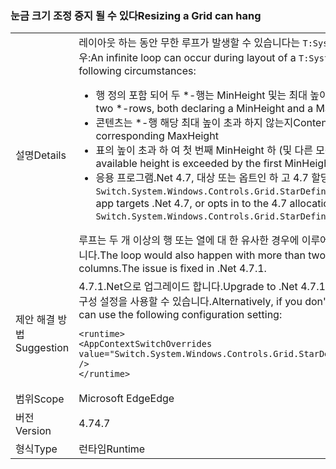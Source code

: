 ### <a name="resizing-a-grid-can-hang"></a><span data-ttu-id="57d66-101">눈금 크기 조정 중지 될 수 있다</span><span class="sxs-lookup"><span data-stu-id="57d66-101">Resizing a Grid can hang</span></span>

|   |   |
|---|---|
|<span data-ttu-id="57d66-102">설명</span><span class="sxs-lookup"><span data-stu-id="57d66-102">Details</span></span>|<span data-ttu-id="57d66-103">레이아웃 하는 동안 무한 루프가 발생할 수 있습니다는 <code>T:System.Windows.Controls.Grid</code> 다음과 같은 경우:</span><span class="sxs-lookup"><span data-stu-id="57d66-103">An infinite loop can occur during layout of a <code>T:System.Windows.Controls.Grid</code> under the following circumstances:</span></span><ul><li><span data-ttu-id="57d66-104">행 정의 포함 되어 두 \*-행는 MinHeight 및는 최대 높이 모두 선언 합니다.</span><span class="sxs-lookup"><span data-stu-id="57d66-104">Row definitions contain two \*-rows, both declaring a MinHeight and a MaxHeight.</span></span></li><li><span data-ttu-id="57d66-105">콘텐츠는 \*-행 해당 최대 높이 초과 하지 않는지</span><span class="sxs-lookup"><span data-stu-id="57d66-105">Content of the \*-rows doesn't exceed the corresponding MaxHeight</span></span></li><li><span data-ttu-id="57d66-106">표의 높이 초과 하 여 첫 번째 MinHeight 하 (및 다른 모든 고정 또는 자동으로 행)</span><span class="sxs-lookup"><span data-stu-id="57d66-106">The Grid's available height is exceeded by the first MinHeight (plus any other fixed or Auto rows)</span></span></li><li><span data-ttu-id="57d66-107">응용 프로그램.Net 4.7, 대상 또는 옵트인 하 고 4.7 할당 알고리즘을 설정 하 여 <code>Switch.System.Windows.Controls.Grid.StarDefinitionsCanExceedAvailableSpace=false</code></span><span class="sxs-lookup"><span data-stu-id="57d66-107">The app targets .Net 4.7, or opts in to the 4.7 allocation algorithm by setting <code>Switch.System.Windows.Controls.Grid.StarDefinitionsCanExceedAvailableSpace=false</code></span></span></li></ul><span data-ttu-id="57d66-108">루프는 두 개 이상의 행 또는 열에 대 한 유사한 경우에 이루어집니다. 이 문제는.Net 4.7.1에서에서 해결 됩니다.</span><span class="sxs-lookup"><span data-stu-id="57d66-108">The loop would also happen with more than two rows, or in the analogous case for columns.The issue is fixed in .Net 4.7.1.</span></span>|
|<span data-ttu-id="57d66-109">제안 해결 방법</span><span class="sxs-lookup"><span data-stu-id="57d66-109">Suggestion</span></span>|<span data-ttu-id="57d66-110">4.7.1.Net으로 업그레이드 합니다.</span><span class="sxs-lookup"><span data-stu-id="57d66-110">Upgrade to .Net 4.7.1.</span></span>  <span data-ttu-id="57d66-111">또는 4.7 할당 알고리즘 필요 하지 않으면 다음 구성 설정을 사용할 수 있습니다.</span><span class="sxs-lookup"><span data-stu-id="57d66-111">Alternatively, if you don't need the 4.7 allocation algorithm you can use the following configuration setting:</span></span><pre><code class="language-xml">&lt;runtime&gt;&#13;&#10;&lt;AppContextSwitchOverrides value=&quot;Switch.System.Windows.Controls.Grid.StarDefinitionsCanExceedAvailableSpace=true&quot; /&gt;&#13;&#10;&lt;/runtime&gt;&#13;&#10;</code></pre>|
|<span data-ttu-id="57d66-112">범위</span><span class="sxs-lookup"><span data-stu-id="57d66-112">Scope</span></span>|<span data-ttu-id="57d66-113">Microsoft Edge</span><span class="sxs-lookup"><span data-stu-id="57d66-113">Edge</span></span>|
|<span data-ttu-id="57d66-114">버전</span><span class="sxs-lookup"><span data-stu-id="57d66-114">Version</span></span>|<span data-ttu-id="57d66-115">4.7</span><span class="sxs-lookup"><span data-stu-id="57d66-115">4.7</span></span>|
|<span data-ttu-id="57d66-116">형식</span><span class="sxs-lookup"><span data-stu-id="57d66-116">Type</span></span>|<span data-ttu-id="57d66-117">런타임</span><span class="sxs-lookup"><span data-stu-id="57d66-117">Runtime</span></span>|

